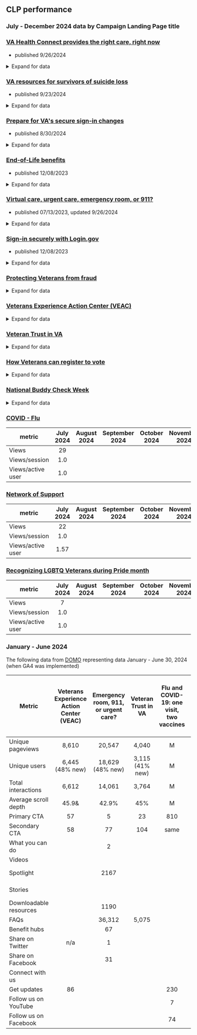 ## CLP performance

### July - December 2024 data by Campaign Landing Page title

### [VA Health Connect provides the right care, right now]( https://www.va.gov/initiatives/va-health-connect) 
- published 9/26/2024
<details>
  <summary> Expand for data </summary>

| metric| July 2024 | August 2024 | September 2024 | October 2024 | November 2024 |  December 2024
| --- | :---: | :---: |:---:  | :---: |:---:  | :---: | 
| Views |  | | | | | | 
| Views/session || | | | | | 
| Views/active user |  | | | | | | 
| Interaction with link		|		|  | | | | | | 	
| Interaction with link		|	|  | | | | | | 	
| Interaction with link		|		|  | | | | | | 	
| Interaction with link		|	|  | | | | | | 	
| Interaction with link	|		|  | | | | | | 	
| Interaction with link		|		|  | | | | | | 	
| Interaction with link		|		|  | | | | | | 	
</details>

### [VA resources for survivors of suicide loss](https://www.va.gov/initiatives/va-resources-for-survivors-of-suicide-loss) 
- published 9/23/2024
<details>
  <summary> Expand for data </summary>
  
| metric| July 2024 | August 2024 | September 2024 | October 2024 | November 2024 |  December 2024
| --- | :---: | :---: |:---:  | :---: |:---:  | :---: | 
| Views |  | | | | | | 
| Views/session || | | | | | 
| Views/active user |  | | | | | | 
| Interaction with link		|		|  | | | | | | 	
| Interaction with link		|	|  | | | | | | 	
| Interaction with link		|		|  | | | | | | 	
| Interaction with link		|	|  | | | | | | 	
| Interaction with link	|		|  | | | | | | 	
| Interaction with link		|		|  | | | | | | 	
| Interaction with link		|		|  | | | | | | 	
</details>

### [Prepare for VA's secure sign-in changes](https://www.va.gov/initiatives/prepare-for-vas-secure-sign-in-changes/) 
- published 8/30/2024
<details>
  <summary> Expand for data </summary>
  
  | metric| July 2024 | August 2024 | September 2024 | October 2024 | November 2024 |  December 2024
| --- | :---: | :---: |:---:  | :---: |:---:  | :---: | 
| Views | 168,435 | | | | | | 
| Views/session | 1.26 | | | | | | 
| Views/active user | 1.39 | | | | | | 
| Interaction with link /records	|	934 | | | | | |
| Interaction with link /service-member-benefits	|	431| | | | | |
| Interaction with link entity:node/51915	|	144 | | | | | |
| Interaction with link entity:node/8222	|	29 | | | | | |
| Interaction with link entity:node/8233	|	101 | | | | | |
| Interaction with linkhttps://facebook.com/VeteransAffairs	|	129 | | | | | |
| Interaction with link https://instagram.com/deptvetaffairs	|	22 | | | | | |
| Interaction with link https://public.govdelivery.com/accounts/USVA/subscriber/new/	|	208 | | | | | |
| Interaction with link https://twitter.com/DeptVetAffairs	|	58 | | | | | |
| Interaction with link https://twitter.com/intent/tweet?text=Prepare for VA's secure sign-in changes&url=https://www.va.gov/initiatives/prepare-for-vas-secure-sign-in-changes	|	36 | | | | | |
| Interaction with link https://www.facebook.com/sharer/sharer.php?href=https://www.va.gov/initiatives/prepare-for-vas-secure-sign-in-changes	|	438 | | | | | |
| Interaction with link https://www.va.gov/resources/creating-an-account-for-vagov/	|	16281 | | | | | |
| Interaction with link https://www.va.gov/resources/signing-in-to-vagov/	|	3637 | | | | | |
| Interaction with link https://www.va.gov/resources/verifying-your-identity-on-vagov/	|	3580 | | | | | |
| Interaction with link https://youtube.com/DeptVetAffairs	| 93 | | | | | |
</details>

### [End-of-Life benefits](https://www.va.gov/initiatives/end-of-life-benefits) 
- published 12/08/2023
<details>
  <summary> Expand for data </summary>
  
  | metric| July 2024 | August 2024 | September 2024 | October 2024 | November 2024 |  December 2024
| --- | :---: | :---: |:---:  | :---: |:---:  | :---: | 
| Views |2,617	|		| | | | | | 
| Views/session | 1.29 | | | | | 
| Views/active user |1.54 | | | | | | 
| Interaction with link	/burials-memorials	|	58 |  | | | | | | 
| Interaction with link	/life-insurance	|	72 |  | | | | | | 
| Interaction with link	https://news.va.gov/116142/advance-directives-ensure-future-care-wishes/	|	29 |  | | | | | | 
| Interaction with link	https://news.va.gov/118845/end-of-life-planning-with-va/	|	137 |  | | | | | | 
| Interaction with link	https://news.va.gov/120689/more-survivors-eligible-pact-act-benefits/	|	22 |  | | | | | | 
| Interaction with link	https://www.facebook.com/sharer/sharer.php?href=https://www.va.gov/initiatives/end-of-life-benefits	|	14 |  | | | | | | 
| Interaction with link	https://www.va.gov/burials-memorials/	|	208 |  | | | | | | 
| Interaction with link	https://www.va.gov/family-member-benefits/	|	173 |  | | | | | | 
| Interaction with link	https://www.va.gov/geriatrics/pages/advance_care_planning_topics.asp	|	72 |  | | | | | | 

</details>

### [Virtual care, urgent care, emergency room, or 911?](https://www.va.gov/initiatives/emergency-room-911-or-urgent-care) 
- published 07/13/2023, updated 9/26/2024
<details>
  <summary> Expand for data </summary>
  
  | metric| July 2024 | August 2024 | September 2024 | October 2024 | November 2024 |  December 2024
| --- | :---: | :---: |:---:  | :---: |:---:  | :---: | 
| Views | 3,170	| | | | | | 
| Views/session |1.09 | | | | | | 
| Views/active user |1.20  | | | | | | 
| Interaction with link		|	827	|  | | | | | | 	
| Interaction with link	/service-member-benefits	|	7	|  | | | | | | 	
| Interaction with link	https://www.va.gov/COMMUNITYCARE/programs/veterans/Urgent_Care.asp	|	151	|  | | | | | | 	
| Interaction with link	https://www.va.gov/communitycare/programs/veterans/emergency_care.asp	|	208	|  | | | | | | 	
| Interaction with link	https://www.va.gov/find-locations/?facilityType=emergency_care	|	395	|  | | | | | | 	
| Interaction with link	https://www.va.gov/find-locations/?facilityType=urgent_care	|	374	|  | | | | | | 	
| Interaction with link	https://www.va.gov/health/docs/learn-about-VA-health-care-options_508_112921.pdf	|	93	|  | | | | | | 	

</details>

### [Sign-in securely with Login.gov](https://www.va.gov/initiatives/sign-in-securely-with-logingov) 
- published 12/08/2023
<details>
  <summary> Expand for data </summary>
  
  | metric| July 2024 | August 2024 | September 2024 | October 2024 | November 2024 |  December 2024
| --- | :---: | :---: |:---:  | :---: |:---:  | :---: | 
| Views | 9,970 | | | | | | 
| Views/session |2.09 | | | | | | 
| Views/active user | 2.46 | | | | | | 
| Interaction with link	/family-member-benefits	|	14	|  | | | | | | 	
| Interaction with link	/service-member-benefits	|	50	|  | | | | | | 	
| Interaction with link	https://news.va.gov/119761/securely-accessing-your-va-account-online/	|	50	|  | | | | | | 	
| Interaction with link	https://news.va.gov/122499/login-gov-offers-new-in-person-identity-verification-for-veterans/	|	29	|  | | | | | | 	
| Interaction with link	https://www.va.gov/resources/creating-an-account-for-vagov/	|	101	|  | | | | | | 	
| Interaction with link	https://www.va.gov/resources/signing-in-to-vagov/	|	266	|  | | | | | | 	
| Interaction with link	https://www.va.gov/resources/verifying-your-identity-on-vagov/	|	72	|  | | | | | | 	

</details>

### [Protecting Veterans from fraud](https:/www.va.gov/initiatives/protecting-veterans-from-fraud/)
<details>
  <summary> Expand for data </summary>
  
  | metric| July 2024 | August 2024 | September 2024 | October 2024 | November 2024 |  December 2024
| --- | :---: | :---: |:---:  | :---: |:---:  | :---: | 
| Views |5,966 | | | | | | 
| Views/session |1.18 | | | | | | 
| Views/active user |1.32  | | | | | | 
| Interaction with link	/disability	|	29	|  | | | | | | 	
| Interaction with link	/health-care	|	14	|  | | | | | | 	
| Interaction with link	https://instagram.com/deptvetaffairs	|	7	|  | | | | | | 	
| Interaction with link	https://news.va.gov/127910/beware-of-job-scams-targeting-veterans/	|	29	|  | | | | | | 	
| Interaction with link	https://news.va.gov/131856/gaming-fraud-protection-against-world-of-gaming/	|	22	|  | | | | | | 	
| Interaction with link	https://public.govdelivery.com/accounts/USVA/subscriber/new/	|	7	|  | | | | | | 	
| Interaction with link	https://twitter.com/intent/tweet?text=Protecting Veterans from fraud&url=https://www.va.gov/initiatives/protecting-veterans-from-fraud	|	7	|  | | | | | | 	
| Interaction with link	https://www.facebook.com/sharer/sharer.php?href=https://www.va.gov/initiatives/protecting-veterans-from-fraud	|	7	|  | | | | | | 	
| Interaction with link	https://www.va.gov/files/2024-03/employment-scam-prevention.pdf	|	14	|  | | | | | | 	
| Interaction with link	https://www.va.gov/get-help-from-accredited-representative/	|	43	|  | | | | | | 	
| Interaction with link	https://www.va.gov/get-help-from-accredited-representative/find-rep/	|	36	|  | | | | | | 	
| Interaction with link	https://youtube.com/DeptVetAffairs	|	7	|  | | | | | | 	

</details>

### [Veterans Experience Action Center (VEAC)](https:/www.va.gov/initiatives/veterans-experience-action-centers/)	
<details>
  <summary> Expand for data </summary>
  
  | metric| July 2024 | August 2024 | September 2024 | October 2024 | November 2024 |  December 2024
| --- | :---: | :---: |:---:  | :---: |:---:  | :---: | 
| Views |1,165	 | | | | | | 
| Views/session |1.13 | | | | | | 
| Views/active user | 1.35 | | | | | | 
| Interaction with link	/family-member-benefits	|	7	|  | | | | | | 	
| Interaction with link	/service-member-benefits	|	14	|  | | | | | | 	
| Interaction with link	https://news.va.gov/127537/delaware-veterans-help-health-care-benefits-veac/	|	7	|  | | | | | | 	
| Interaction with link	https://www.va.gov/files/2024-06/continental-region-veac-flyer.pdf	|	50	|  | | | | | | 	
| Interaction with link	https://www.youtube.com/watch?v=np3Yq5WAQAY	|	29	|  | | | | | | 	

</details>

### [Veteran Trust in VA](https:/www.va.gov/initiatives/veteran-trust-in-va/)
<details>
  <summary> Expand for data </summary>
  
  | metric| July 2024 | August 2024 | September 2024 | October 2024 | November 2024 |  December 2024
| --- | :---: | :---: |:---:  | :---: |:---:  | :---: | 
| Views | 726 | | | | | | 
| Views/session |1.13 | | | | | | 
| Views/active user | 1.51 | | | | | | 
| Interaction with link	https://survey.voice.va.gov/?rQSp6z-PACTActOutreach	|	7	|  | | | | | | 	
| Interaction with link	https://survey.voice.va.gov/?rQSp6z-PACTActOutreach=	|	7	|  | | | | | | 	
| Interaction with link	https://www.facebook.com/sharer/sharer.php?href=https://www.va.gov/initiatives/veteran-trust-in-va	|	7	|  | | | | | | 	
| Interaction with link	https://www.stripes.com/theaters/us/2024-03-29/veterans-affairs-pact-act-enrollment-burn-pits-13452173.html	|	14	|  | | | | | | 	

</details>

### [How Veterans can register to vote](https:/www.va.gov/initiatives/vote/)	
<details>
  <summary> Expand for data </summary>
  
  | metric| July 2024 | August 2024 | September 2024 | October 2024 | November 2024 |  December 2024
| --- | :---: | :---: |:---:  | :---: |:---:  | :---: | 
| Views |489 | | | | | | 
| Views/session |1.21 | | | | | | 
| Views/active user | 1.42  | | | | | | 
| Interaction with link	https://www.va.gov/geriatrics/pages/advance_care_planning_topics.asp	|	72	|  | | | | | | 	
| Interaction with link		|	22	|  | | | | | | 	
| Interaction with link	https://news.va.gov/108631/elections_vet_the_vote/	|	7	|  | | | | | | 	
| Interaction with link	https://vote.gov/	|	43	|  | | | | | | 	
| Interaction with link	https://www.federalregister.gov/documents/2021/03/10/2021-05087/promoting-access-to-voting	|	50	|  | | | | | | 	
| Interaction with link	https://www.va.gov/vhapublications/ViewPublication.asp?pub_ID=8555	|	65	|  | | | | | | 	

</details>

### [National Buddy Check Week](https:/www.va.gov/initiatives/national-buddy-check-week-talk-to-10-veterans/)	
<details>
  <summary> Expand for data </summary>
  
  | metric| July 2024 | August 2024 | September 2024 | October 2024 | November 2024 |  December 2024
| --- | :---: | :---: |:---:  | :---: |:---:  | :---: | 
| Views | 252 | | | | | | 
| Views/session |1.10 | | | | | | 
| Views/active user | 1.17 | | | | | | 

</details>

### [COVID - Flu](https:/www.va.gov/initiatives/covid-flu/)	
| metric| July 2024 | August 2024 | September 2024 | October 2024 | November 2024 |  December 2024
| --- | :---: | :---: |:---:  | :---: |:---:  | :---: | 
| Views |29 | | | | | | 
| Views/session |1.0 | | | | | | 
| Views/active user | 1.0 | | | | | | 

</details>

### [Network of Support](https://www.va.gov//initiatives/network-of-support/)	
| metric| July 2024 | August 2024 | September 2024 | October 2024 | November 2024 |  December 2024
| --- | :---: | :---: |:---:  | :---: |:---:  | :---: | 
| Views |22 | | | | | | 
| Views/session |1.0 | | | | | | 
| Views/active user | 1.57 | | | | | | 

</details>

### [Recognizing LGBTQ Veterans during Pride month](https:/www.va.gov/initiatives/recognizing-lgbtq-veterans-during-pride-month/)	
| metric| July 2024 | August 2024 | September 2024 | October 2024 | November 2024 |  December 2024
| --- | :---: | :---: |:---:  | :---: |:---:  | :---: | 
| Views | 7| | | | | | 
| Views/session |1.0 | | | | | | 
| Views/active user | 1.0 | | | | | | 

</details>

### January - June 2024
The following data from [DOMO](https://va-gov.domo.com/) representing data January - June 30, 2024 (when GA4 was implemented)

Metric	|	Veterans Experience Action Center (VEAC)	|		Emergency room, 911, or urgent care? 		|		Veteran Trust in VA		|		Flu and COVID-19: one visit, two vaccines		|		Have questions before you get your COVID-19 vaccine?		|		Recognizing LGBTQ+ Veterans During Pride Month		
---|	:---: |		:---:|	:---:|	:---:|	:---:|	:---:|	
|	Unique pageviews | 8,610	|		20,547		|		4,040	|		M		|		M		|		M		|
| Unique users | 6,445 (48% new)		|		18,629 (48% new)		|	3,115 (41% new)	| M		|		M		|		M		|
| Total interactions | 6,612			|		14,061		|	3,764	|	M		|		M		|		M		|
| Average scroll depth |	45.9&	|		42.9%		|		45%	|	M		|		M		|		M		|
| Primary CTA	|	57	|		5		|		23		|		810		|				|				|
|	Secondary CTA	|	58	|		77		|		104		|		same		|				|				|
|	What you can do 	|		|		2		|				|				|				|				|
|	Videos	|		|				|				|				|		4,190		|				|
|	Spotlight	|		|		2167		|				|				|		see videos		|				|
|	Stories 	|		|				|				|				|		see videos		|				|
|	Downloadable resources	|		|		1190		|				|				|				|				|
|	FAQs	|		|		36,312		|		5,075		|				|		17, 605		|				|
|	Benefit hubs 	|		|		67		|				|				|		28		|				|
|	Share on Twitter 	|	n/a	|		1		|				|				|		46		|				|
|	Share on Facebook	|		|		31		|				|				|		117		|				|
|	Connect with us 	|		|				|				|				|				|				|
|	Get updates 	|	86	|				|				|		230		|				|				|
|	Follow us on YouTube	|		|				|				|		7		|				|				|
|	Follow us on Facebook	|		|				|				|		74		|				|				|






